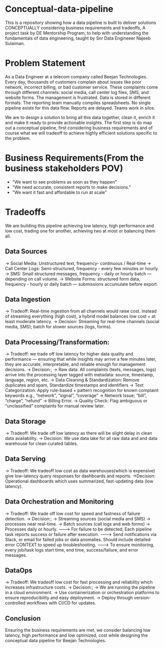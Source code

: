 # Conceptual-data-pipeline
This is a repository showing how a data pipeline is built to deliver solutions CONCEPTUALLY considering business requirements and tradeoffs, A project task by DE Mentorship Program, to help with understanding the fundamentals of data engineering, taught by Snr Data Engineeer Najeeb Sulaiman.

# Problem Statement
As a Data Engineer at a telecom company called Beejan Technologies. Every day, thousands of customers complain about issues like poor network, incorrect billing, or bad customer service. These complaints come through different channels: social media, call center log files, SMS, and website forms.
The management is frustrated. Data is stored in different formats. The reporting team manually compiles spreadsheets. No single pipeline exists for this data flow. Reports are delayed. Teams work in silos.

We are to design a solution to bring all this data together, clean it, enrich it and make it ready to provide actionable insights. The first step is do map out a conceptual pipeline, first considering business requirements and of course what we will tradeoff to achieve highly efficient solutions specific to the problem.

# Business Requirements(From the business stakeholders POV)
- "We want to see problems as soon as they happen"
- "We need accurate, consistent reports to make decisions."
- "We want it fast and affordable to run at scale"

# Tradeoffs
We are building this pipeline achieving low latency, high performance and low cost, trading one for another, achieving two at most or balancing them all.

## Data Sources
-> Social Media: Unstructured text, frequency- continuous / Real-time
-> Call Center Logs: Semi-structured, frequency - every few minutes or hourly.
-> SMS: Small structured messages, frequency - daily or hourly batch — depending on call volume.
-> Website Forms: structured form data, frequency - hourly or daily batch — submissions accumulate before export.

## Data Ingestion
-> Tradeoff: Real-time ingestion from all channels would raise cost. Instead of streaming everything (high cost), a hybrid model balances low cost + at least moderate latency.
-> Decision: Streaming for real-time channels (social media, SMS); batch for slower sources (logs, forms).

## Data Processing/Transformation: 
-> Tradeoff: we trade off low latency for higher data quality and performance — ensuring that while insights may arrive a few minutes later, they are accurate, interpretable, and reliable enough for management decisions.
-> Decision:;
-> Raw data: All complaints (texts, messages, logs) arrive into the processing layer tagged with metadata: source, timestamp, language, region, etc.
-> Data Cleaning & Standardization: Remove duplicates and spam, Standardize timestamps and identifiers
-> Text Categorization: Apply rule-based + pattern recognition for known complaint keywords e.g., “network”, “signal”, “coverage” → Network Issue; “bill”, “charge”, “refund” → Billing Error.
-> Quality Check: Flag ambiguous or “unclassified” complaints for manual review later.

## Data Storage
-> Tradeoff: We trade off low latency as there will be slight delay in clean data availability.
-> Decision: We use data lake for all raw data and and data warehouse for clean curated tables.

## Data Serving
-> Tradeoff: We tradeoff low cost as data warehouses(which is expensive) give low-latency query responses for dashboards and reports.
->Decision: Operational dashboards which uses summarized, fast-updating data (low latency).

## Data Orchestration and Monitoring
-> Tradeoff: We trade off low cost for speed and fastness of failure detection.
-> Decision:;
-> Streaming sources (social media and SMS) -> processes near real-time.
-> Batch sources (call logs and web forms) -> Processes daily or hourly.
---> For failure to be detected; Each pipeline task reports success or failure after execution.
---> Send notifications via Slack, or email for failed jobs or data anomalies. Should include detailed error CONTEXT to speed up troubleshooting.
---> To ensure monitoring, every job/task logs start time, end time, success/failure, and error messages.

## DataOps
-> Tradeoff: We tradeoff low cost for fast processing and reliability which increases infrastructure costs.
-> Decision:;
->  We are running the pipeline in a cloud environment.
-> Use containerization or orchestration platforms to ensure reproducibility and easy deployment.
-> Deploy through version-controlled workflows with CI/CD for updates.

## Conclusion
Ensuring the business requirements are met, we consider balancing low latency, high performance and low optimized, cost while designing the conceptual data pipeline for Beejan Technologies. 
